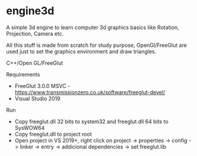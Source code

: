# engine3d
A simple 3d engine to learn computer 3d graphics basics like Rotation, Projection, Camera etc.

All this stuff is made from scratch for study purpose, OpenGl/FreeGlut are used just to set the graphics environment and draw triangles.

C++/Open GL/FreeGlut

Requirements

 - FreeGlut 3.0.0 MSVC - https://www.transmissionzero.co.uk/software/freeglut-devel/
 - Visual Studio 2019

Run

 - Copy freeglut.dll 32 bits to system32 and freeglut.dll 64 bits to SysWOW64
 - Copy freeglut.dll to project root
 - Open project in VS 2019+, right click on project -> properties -> config -> linker -> entry -> addicional dependencies -> set freeglut.lib
